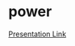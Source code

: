# power

[Presentation Link](https://docs.google.com/presentation/d/14MPhbMzKi-TRfgfjAky1mLuzObKzVVHIdB9asZNYfng/edit?usp=sharing)
